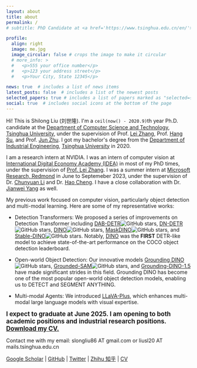 ```yaml
---
layout: about
title: about
permalink: /
# subtitle: PhD Candidate at <a href='https://www.tsinghua.edu.cn/en/'>Tsinghua University</a>. 

profile:
  align: right
  image: me.jpg
  image_circular: false # crops the image to make it circular
  # more_info: >
  #   <p>555 your office number</p>
  #   <p>123 your address street</p>
  #   <p>Your City, State 12345</p>

news: true  # includes a list of news items
latest_posts: false  # includes a list of the newest posts
selected_papers: true # includes a list of papers marked as "selected={true}"
social: true  # includes social icons at the bottom of the page
---
```

Hi! This is Shilong Liu (刘世隆). I'm a `ceil(now() - 2020.9)`th year Ph.D. candidate at the [Department of Computer Science and Technology](http://www.cs.tsinghua.edu.cn/publish/csen/index.html), [Tsinghua University](https://www.tsinghua.edu.cn/en/), under the supervision of Prof. [Lei Zhang](https://www.leizhang.org/), Prof. [Hang Su](https://www.suhangss.me/), and Prof. [Jun Zhu](https://ml.cs.tsinghua.edu.cn/~jun/index.shtml). I got my bachelor's degree from the [Department of Industrial Engineering](http://www.ie.tsinghua.edu.cn/eng/), [Tsinghua University](https://www.tsinghua.edu.cn/en/) in 2020. 

I am a research intern at NVIDIA. I was an intern of computer vision at [International Digital Economy Academy (IDEA)](https://idea.edu.cn/) in most of my PhD times, under the supervision of [Prof. Lei Zhang](https://www.leizhang.org/). I was a summer intern at [Microsoft Research, Redmond]() in June to Septemeber 2023, under the supervision of Dr. [Chunyuan Li](https://chunyuan.li/) and Dr. [Hao Cheng](https://sites.google.com/site/hcheng2site). I have a close collaboration with Dr. [Jianwei Yang](https://jwyang.github.io/) as well.

My previous work focused on computer vision, particularly object detection and multi-modal learning. Here are some of my representative works:

- Detection Transformers: We proposed a series of improvements on Detection Transformer including [DAB-DETR](https://github.com/IDEA-Research/DAB-DETR)<img src="https://img.shields.io/github/stars/IDEA-Research/DAB-DETR" alt="GitHub stars">, [DN-DETR](https://github.com/IDEA-Research/DN-DETR)<img src="https://img.shields.io/github/stars/IDEA-Research/DN-DETR" alt="GitHub stars">, [DINO](https://github.com/IDEA-Research/DINO)<img src="https://img.shields.io/github/stars/IDEA-Research/DINO" alt="GitHub stars">, [MaskDINO](https://github.com/IDEA-Research/MaskDINO)<img src="https://img.shields.io/github/stars/IDEA-Research/MaskDINO" alt="GitHub stars">, and [Stable-DINO](https://github.com/IDEA-Research/Stable-DINO)<img src="https://img.shields.io/github/stars/IDEA-Research/Stable-DINO" alt="GitHub stars">. Notably, [DINO](https://github.com/IDEA-Research/DINO) was the **FIRST** DETR-like model to achieve state-of-the-art performance on the COCO object detection leaderboard.

- Open-world Object Detection: Our innovative models [Grounding DINO](https://github.com/IDEA-Research/GroundingDINO)<img src="https://img.shields.io/github/stars/IDEA-Research/GroundingDINO" alt="GitHub stars">, [Grounded-SAM](https://github.com/IDEA-Research/Grounded-Segment-Anything)<img src="https://img.shields.io/github/stars/IDEA-Research/Grounded-Segment-Anything" alt="GitHub stars">, and [Grounding-DINO-1.5](https://deepdataspace.com/) have made significant strides in this field. Grounding DINO has become one of the most popular open-world object detection models, enabling us to DETECT and SEGMENT ANYTHING.

- Multi-modal Agents: We introduced [LLaVA-Plus](https://github.com/LLaVA-VL/LLaVA-Plus-Codebase), which enhances multi-modal large language models with visual expertise. 


<div class="summary" style="font-weight: bold; font-size: larger;">
  I expect to graduate at June 2025. I am opening to both academic positions and industrial research positions. <a href="https://drive.google.com/file/d/1oxb-vADJiA-spvOXSK-l66AwmGOK1Stc/view?usp=sharing" rel="external nofollow noopener" target="_blank">Download my CV.</a>
</div>

Contact me with my email: slongliu86 AT gmail.com or liusl20 AT mails.tsinghua.edu.cn

[Google Scholar](https://scholar.google.com/citations?user=nkSVY3MAAAAJ&hl=en) | [GitHub](https://github.com/SlongLiu) | [Twitter](https://twitter.com/atasteoff) | [Zhihu 知乎](https://www.zhihu.com/people/3089892) | [CV](https://drive.google.com/file/d/1oxb-vADJiA-spvOXSK-l66AwmGOK1Stc/view?usp=sharing) 


